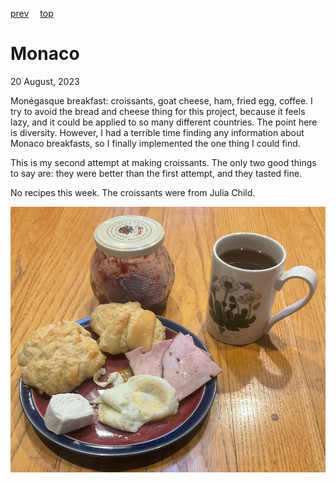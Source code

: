 [prev](moldova.md)&emsp;
[top](../index.md)&emsp;
# Monaco
<meta property="og:image" content="images/monaco.png"/>
20 August, 2023

Mon&eacute;gasque breakfast: croissants, goat cheese, ham, fried egg,
coffee. I try to avoid the bread and cheese thing for this project,
because it feels lazy, and it could be applied to so many different
countries. The point here is diversity.  However, I had a terrible
time finding any information about Monaco breakfasts, so I finally
implemented the one thing I could find.

This is my second attempt at making croissants. The only two good
things to say are: they were better than the first attempt, and they
tasted fine.

No recipes this week. The croissants were from Julia Child.

![breakfast](images/monaco.jpeg)
